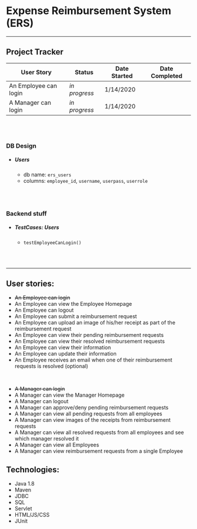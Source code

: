 # Expense Reimbursement System (ERS) 

---

## Project Tracker

| User Story | Status | Date Started | Date Completed
|-|-|-|-|
| An Employee can login | *in progress* | 1/14/2020 |  |
| A Manager can login | *in progress* | 1/14/2020 |  |

<br><br>

### DB Design
- ##### Users
  * db name: `ers_users`
  * columns: `employee_id`, `username`, `userpass`, `userrole`

<br><br>

### Backend stuff
- ##### TestCases: Users
  * `testEmployeeCanLogin()`

<br><br>

---
## User stories:
- ~~An Employee can login~~
- An Employee can view the Employee Homepage
- An Employee can logout
- An Employee can submit a reimbursement request
- An Employee can upload an image of his/her receipt as part of the reimbursement request
- An Employee can view their pending reimbursement requests
- An Employee can view their resolved reimbursement requests
- An Employee can view their information
- An Employee can update their information
- An Employee receives an email when one of their reimbursement requests is resolved (optional)

<br>

- ~~A Manager can login~~
- A Manager can view the Manager Homepage
- A Manager can logout
- A Manager can approve/deny pending reimbursement requests
- A Manager can view all pending requests from all employees
- A Manager can view images of the receipts from reimbursement requests
- A Manager can view all resolved requests from all employees and see which manager resolved it
- A Manager can view all Employees
- A Manager can view reimbursement requests from a single Employee 

## Technologies:
- Java 1.8
- Maven
- JDBC
- SQL
- Servlet
- HTML/JS/CSS
- JUnit